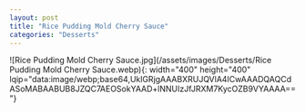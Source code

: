 ```yaml
---
layout: post
title: "Rice Pudding Mold Cherry Sauce"
categories: "Desserts"
---
```

![Rice Pudding Mold Cherry Sauce.jpg](/assets/images/Desserts/Rice Pudding Mold Cherry Sauce.webp){: width="400" height="400" lqip="data:image/webp;base64,UklGRjgAAABXRUJQVlA4ICwAAADQAQCdASoMABAABUB8JZQC7AEOSokYAAD+lNNUIzJfJRXM7KycOZB9VYAAAA=="}

